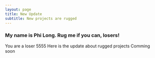 ```yaml
---
layout: page
title: New Update
subtitle: New projects are rugged
---
```


### My name is Phi Long. Rug me if you can, losers!

You are a loser 5555
Here is the update about rugged projects
Comming soon
